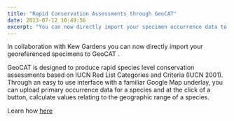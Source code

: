 ```yaml
---
title: "Rapid Conservation Assessments through GeoCAT"
date: 2013-07-12 10:49:56
excerpt: "You can now directly import your specimen occurrence data to GeoCAT for analysis"
---
```


In collaboration with Kew Gardens you can now directly import your georeferenced specimens to <a hre="http://www.kew.org/science-research-data/kew-in-depth/gis/species-conservation/geocat/index.htm">GeoCAT </a>.

GeoCAT is designed to produce rapid species level conservation assessments based on IUCN Red List Categories and Criteria (IUCN 2001). Through an easy to use interface with a familiar Google Map underlay, you can upload primary occurrence data for a species and at the click of a button, calculate values relating to the geographic range of a species.

Learn how <a href="http://help.scratchpads.org/w/Importing_to_GeoCAT">here</a>
